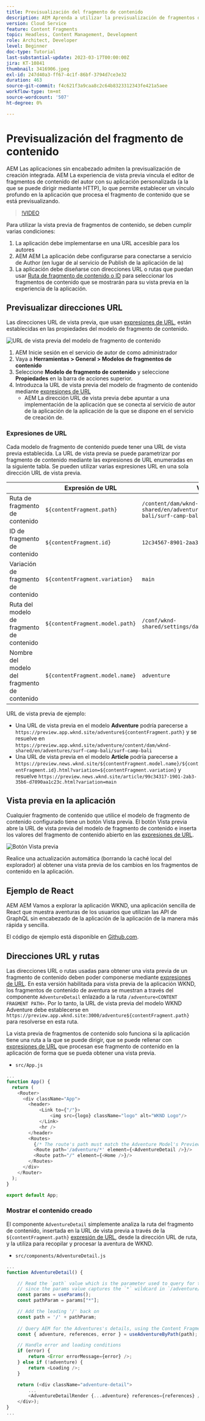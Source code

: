 ```yaml
---
title: Previsualización del fragmento de contenido
description: AEM Aprenda a utilizar la previsualización de fragmentos de contenido para todos los autores a fin de ver rápidamente cómo los cambios de contenido afectan a sus experiencias sin encabezado de la.
version: Cloud Service
feature: Content Fragments
topic: Headless, Content Management, Development
role: Architect, Developer
level: Beginner
doc-type: Tutorial
last-substantial-update: 2023-03-17T00:00:00Z
jira: KT-10841
thumbnail: 3416906.jpeg
exl-id: 247d40a3-ff67-4c1f-86bf-3794d7ce3e32
duration: 463
source-git-commit: f4c621f3a9caa8c2c64b8323312343fe421a5aee
workflow-type: tm+mt
source-wordcount: '507'
ht-degree: 0%

---
```


# Previsualización del fragmento de contenido

AEM Las aplicaciones sin encabezado admiten la previsualización de creación integrada. AEM La experiencia de vista previa vincula el editor de fragmentos de contenido del autor con su aplicación personalizada (a la que se puede dirigir mediante HTTP), lo que permite establecer un vínculo profundo en la aplicación que procesa el fragmento de contenido que se está previsualizando.

>[!VIDEO](https://video.tv.adobe.com/v/3416906?quality=12&learn=on)

Para utilizar la vista previa de fragmentos de contenido, se deben cumplir varias condiciones:

1. La aplicación debe implementarse en una URL accesible para los autores
1. AEM AEM La aplicación debe configurarse para conectarse a servicio de Author (en lugar de al servicio de Publish de la aplicación de la)
1. La aplicación debe diseñarse con direcciones URL o rutas que puedan usar [Ruta de fragmento de contenido o ID](#url-expressions) para seleccionar los fragmentos de contenido que se mostrarán para su vista previa en la experiencia de la aplicación.

## Previsualizar direcciones URL

Las direcciones URL de vista previa, que usan [expresiones de URL](#url-expressions), están establecidas en las propiedades del modelo de fragmento de contenido.

![URL de vista previa del modelo de fragmento de contenido](./assets/preview/cf-model-preview-url.png)

1. AEM Inicie sesión en el servicio de autor de como administrador
1. Vaya a __Herramientas > General > Modelos de fragmentos de contenido__
1. Seleccione __Modelo de fragmento de contenido__ y seleccione __Propiedades__ en la barra de acciones superior.
1. Introduzca la URL de vista previa del modelo de fragmento de contenido mediante [expresiones de URL](#url-expressions)
   + AEM La dirección URL de vista previa debe apuntar a una implementación de la aplicación que se conecta al servicio de autor de la aplicación de la aplicación de la que se dispone en el servicio de creación de.

### Expresiones de URL

Cada modelo de fragmento de contenido puede tener una URL de vista previa establecida. La URL de vista previa se puede parametrizar por fragmento de contenido mediante las expresiones de URL enumeradas en la siguiente tabla. Se pueden utilizar varias expresiones URL en una sola dirección URL de vista previa.

|                                         | Expresión de URL | Valor |
| --------------------------------------- | ----------------------------------- | ----------- |
| Ruta de fragmento de contenido | `${contentFragment.path}` | `/content/dam/wknd-shared/en/adventures/surf-camp-bali/surf-camp-bali` |
| ID de fragmento de contenido | `${contentFragment.id}` | `12c34567-8901-2aa3-45b6-d7890aa1c23c` |
| Variación de fragmento de contenido | `${contentFragment.variation}` | `main` |
| Ruta del modelo de fragmento de contenido | `${contentFragment.model.path}` | `/conf/wknd-shared/settings/dam/cfm/models/adventure` |
| Nombre del modelo del fragmento de contenido | `${contentFragment.model.name}` | `adventure` |

URL de vista previa de ejemplo:

+ Una URL de vista previa en el modelo __Adventure__ podría parecerse a `https://preview.app.wknd.site/adventure${contentFragment.path}` y se resuelve en `https://preview.app.wknd.site/adventure/content/dam/wknd-shared/en/adventures/surf-camp-bali/surf-camp-bali`
+ Una URL de vista previa en el modelo __Article__ podría parecerse a `https://preview.news.wknd.site/${contentFragment.model.name}/${contentFragment.id}.html?variation=${contentFragment.variation}` y resuelve `https://preview.news.wknd.site/article/99c34317-1901-2ab3-35b6-d7890aa1c23c.html?variation=main`

## Vista previa en la aplicación

Cualquier fragmento de contenido que utilice el modelo de fragmento de contenido configurado tiene un botón Vista previa. El botón Vista previa abre la URL de vista previa del modelo de fragmento de contenido e inserta los valores del fragmento de contenido abierto en las [expresiones de URL](#url-expressions).

![Botón Vista previa](./assets/preview/preview-button.png)

Realice una actualización automática (borrando la caché local del explorador) al obtener una vista previa de los cambios en los fragmentos de contenido en la aplicación.

## Ejemplo de React

AEM AEM Vamos a explorar la aplicación WKND, una aplicación sencilla de React que muestra aventuras de los usuarios que utilizan las API de GraphQL sin encabezado de la aplicación de la aplicación de la manera más rápida y sencilla.

El código de ejemplo está disponible en [Github.com](https://github.com/adobe/aem-guides-wknd-graphql/tree/main/preview-tutorial).

## Direcciones URL y rutas

Las direcciones URL o rutas usadas para obtener una vista previa de un fragmento de contenido deben poder componerse mediante [expresiones de URL](#url-expressions). En esta versión habilitada para vista previa de la aplicación WKND, los fragmentos de contenido de aventura se muestran a través del componente `AdventureDetail` enlazado a la ruta `/adventure<CONTENT FRAGMENT PATH>`. Por lo tanto, la URL de vista previa del modelo WKND Adventure debe establecerse en `https://preview.app.wknd.site:3000/adventure${contentFragment.path}` para resolverse en esta ruta.

La vista previa de fragmentos de contenido solo funciona si la aplicación tiene una ruta a la que se puede dirigir, que se puede rellenar con [expresiones de URL](#url-expressions) que procesan ese fragmento de contenido en la aplicación de forma que se pueda obtener una vista previa.

+ `src/App.js`

```javascript
...
function App() {
  return (
    <Router>
      <div className="App">
        <header>
            <Link to={"/"}>
                <img src={logo} className="logo" alt="WKND Logo"/>
            </Link>        
            <hr />
        </header>
        <Routes>
          {/* The route's path must match the Adventure Model's Preview URL expression. In React since the path has `/` you must use wildcards to match instead of the usual `:path` */}
          <Route path='/adventure/*' element={<AdventureDetail />}/>
          <Route path="/" element={<Home />}/>
        </Routes>
      </div>
    </Router>
  );
}

export default App;
```

### Mostrar el contenido creado

El componente `AdventureDetail` simplemente analiza la ruta del fragmento de contenido, insertada en la URL de vista previa a través de la `${contentFragment.path}` [expresión de URL](#url-expressions), desde la dirección URL de ruta, y la utiliza para recopilar y procesar la aventura de WKND.

+ `src/components/AdventureDetail.js`

```javascript
...
function AdventureDetail() {

    // Read the `path` value which is the parameter used to query for the adventure's details
    // since the params value captures the `*` wildcard in `/adventure/*`, or everything after the first `/` in the Content Fragment path.
    const params = useParams();
    const pathParam = params["*"];

    // Add the leading '/' back on 
    const path = '/' + pathParam;
    
    // Query AEM for the Adventures's details, using the Content Fragment's `path`
    const { adventure, references, error } = useAdventureByPath(path);

    // Handle error and loading conditions
    if (error) {
        return <Error errorMessage={error} />;
    } else if (!adventure) {
        return <Loading />;
    }

    return (<div className="adventure-detail">
        ...
        <AdventureDetailRender {...adventure} references={references} />
    </div>);
}
...
```
